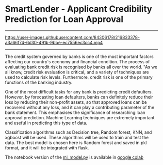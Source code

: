 # SmartLender - Applicant Credibility Prediction for Loan Approval

---



https://user-images.githubusercontent.com/84306178/216833378-a3a66f74-6d30-491b-9bbe-ec7556ec3cc4.mp4



---
The credit system governed by banks is one of the most important factors affecting our country's 
economy and financial condition. The process of evaluating bank credit risk is recognised by banks 
all over the world. "As we all know, credit risk evaluation is critical, and a variety of techniques 
are used to calculate risk levels. Furthermore, credit risk is one of the primary functions of the 
banking industry.

One of the most difficult tasks for any bank is predicting credit defaulters. However, by forecasting 
loan defaulters, banks can definitely reduce their loss by reducing their non-profit assets, so that approved 
loans can be recovered without any loss, and it can play a contributing parameter of the bank statement. This 
emphasises the significance of researching loan approval prediction. Machine Learning techniques are extremely 
important and useful in predicting this type of data.

Classification algorithms such as Decision tree, Random forest, KNN, and xgboost will be used. These algorithms 
will be used to train and test the data. The best model is chosen here is Random forest and saved in pkl format, 
and it will be integrated with flask.
 
The notebook version of the [ml_model.py](https://github.com/Balakumaran51/loan_prediction/blob/main/ml_model.py) is
available in [google colab](https://colab.research.google.com/drive/1oPUHXGQ9hm4LK3QUh4X4eaRxu-_c-2mY?usp=sharing)
